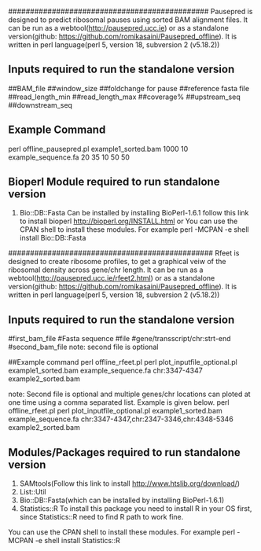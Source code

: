 ##############################################
Pausepred is designed to predict ribosomal pauses using sorted BAM alignment files. It can be run as a webtool(http://pausepred.ucc.ie) or as a standalone version(github: https://github.com/romikasaini/Pausepred_offline).
It is written in perl language(perl 5, version 18, subversion 2 (v5.18.2))

## Inputs required to run the standalone version
##BAM_file ##window_size ##foldchange for pause ##reference fasta file ##read_length_min ##read_length_max ##coverage% ##upstream_seq ##downstream_seq
## Example Command
perl offline_pausepred.pl example1_sorted.bam 1000 10 example_sequence.fa 20 35 10 50 50


## Bioperl Module required to run standalone version
1. Bio::DB::Fasta
Can be installed by installing BioPerl-1.6.1 follow this link to install bioperl http://bioperl.org/INSTALL.html
or 
You can use the CPAN shell to install these modules. For example
perl -MCPAN -e shell
install Bio::DB::Fasta


###############################################
Rfeet is designed to create ribosome profiles, to get a graphical veiw of the ribosomal density across gene/chr length. It can be run as a webtool(http://pausepred.ucc.ie/rfeet2.html) or as a standalone version(github: https://github.com/romikasaini/Pausepred_offline).
It is written in perl language(perl 5, version 18, subversion 2 (v5.18.2))

## Inputs required to run the standalone version
#first_bam_file #Fasta sequence #file #gene/transscript/chr:strt-end #second_bam_file
note: second file is optional

##Example command
perl offline_rfeet.pl perl plot_inputfile_optional.pl example1_sorted.bam example_sequence.fa chr:3347-4347 example2_sorted.bam

note: Second file is optional and multiple genes/chr locations can ploted at one time using a comma separated list. Example is given below.
perl offline_rfeet.pl perl plot_inputfile_optional.pl example1_sorted.bam example_sequence.fa chr:3347-4347,chr:2347-3346,chr:4348-5346 example2_sorted.bam

## Modules/Packages required to run standalone version
1. SAMtools(Follow this link to install http://www.htslib.org/download/)
2. List::Util
3. Bio::DB::Fasta(which can be installed by installing BioPerl-1.6.1)
4. Statistics::R
To install this package you need to install R in your OS first, since Statistics::R need to find R path to work fine. 

You can use the CPAN shell to install these modules. For example
perl -MCPAN -e shell
install Statistics::R
